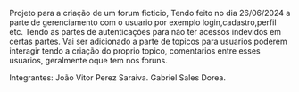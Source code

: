 Projeto para a criação de um forum ficticio, Tendo feito no dia 26/06/2024 a parte de gerenciamento com o usuario por exemplo login,cadastro,perfil etc.
Tendo as partes de autenticações para não ter acessos indevidos em certas partes.
Vai ser adicionado a parte de topicos para usuarios poderem interagir tendo a criação do proprio topico, comentarios entre esses usuarios, geralmente oque tem nos foruns.

Integrantes:
João Vitor Perez Saraiva.
Gabriel Sales Dorea.
